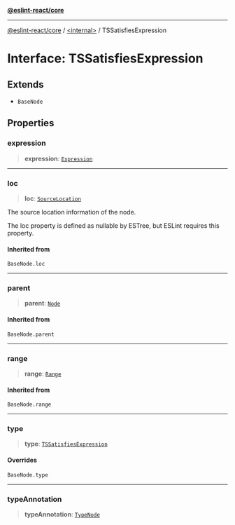 [**@eslint-react/core**](../../README.md)

***

[@eslint-react/core](../../README.md) / [\<internal\>](../README.md) / TSSatisfiesExpression

# Interface: TSSatisfiesExpression

## Extends

- `BaseNode`

## Properties

### expression

> **expression**: [`Expression`](../type-aliases/Expression.md)

***

### loc

> **loc**: [`SourceLocation`](SourceLocation.md)

The source location information of the node.

The loc property is defined as nullable by ESTree, but ESLint requires this property.

#### Inherited from

`BaseNode.loc`

***

### parent

> **parent**: [`Node`](../type-aliases/Node.md)

#### Inherited from

`BaseNode.parent`

***

### range

> **range**: [`Range`](../type-aliases/Range.md)

#### Inherited from

`BaseNode.range`

***

### type

> **type**: [`TSSatisfiesExpression`](../README.md#tssatisfiesexpression)

#### Overrides

`BaseNode.type`

***

### typeAnnotation

> **typeAnnotation**: [`TypeNode`](../type-aliases/TypeNode.md)
